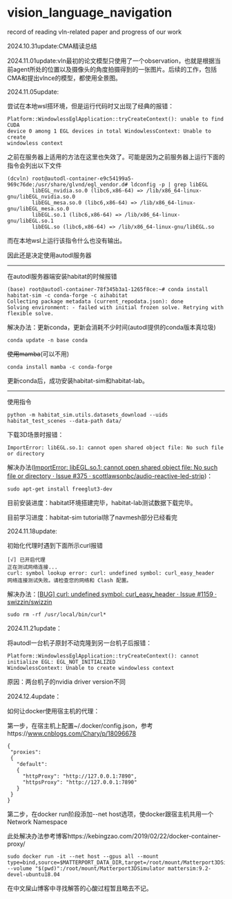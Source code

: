 # vision_language_navigation
record of reading vln-related paper and progress of our work



2024.10.31update:CMA精读总结



2024.11.01update:vln最初的论文模型只使用了一个observation，也就是根据当前agent所处的位置以及摄像头的角度拍摄得到的一张图片。后续的工作，包括CMA和提出vlnce的模型，都使用全景图。



2024.11.05update:

尝试在本地wsl搭环境，但是运行代码时又出现了经典的报错：

```
Platform::WindowlessEglApplication::tryCreateContext(): unable to find CUDA
device 0 among 1 EGL devices in total WindowlessContext: Unable to create
windowless context
```

之前在服务器上适用的方法在这里也失效了。可能是因为之前服务器上运行下面的指令会列出以下文件

```
(dcvln) root@autodl-container-e9c54199a5-969c76de:/usr/share/glvnd/egl_vendor.d# ldconfig -p | grep libEGL
        libEGL_nvidia.so.0 (libc6,x86-64) => /lib/x86_64-linux-gnu/libEGL_nvidia.so.0
        libEGL_mesa.so.0 (libc6,x86-64) => /lib/x86_64-linux-gnu/libEGL_mesa.so.0
        libEGL.so.1 (libc6,x86-64) => /lib/x86_64-linux-gnu/libEGL.so.1
        libEGL.so (libc6,x86-64) => /lib/x86_64-linux-gnu/libEGL.so
```

而在本地wsl上运行该指令什么也没有输出。

因此还是决定使用autodl服务器



***

在autodl服务器端安装habitat的时候报错

```
(base) root@autodl-container-78f345b3a1-1265f8ce:~# conda install habitat-sim -c conda-forge -c aihabitat
Collecting package metadata (current_repodata.json): done
Solving environment: - failed with initial frozen solve. Retrying with flexible solve.
```

解决办法：更新conda，更新会消耗不少时间(autodl提供的conda版本真垃圾)

```
conda update -n base conda
```

~~使用mamba~~(可以不用)

```
conda install mamba -c conda-forge
```

更新conda后，成功安装habitat-sim和habitat-lab。



***

使用指令

```
python -m habitat_sim.utils.datasets_download --uids habitat_test_scenes --data-path data/
```

下载3D场景时报错：

```
ImportError: libEGL.so.1: cannot open shared object file: No such file or directory
```

解决办法([ImportError: libEGL.so.1: cannot open shared object file: No such file or directory · Issue #375 · scottlawsonbc/audio-reactive-led-strip](https://github.com/scottlawsonbc/audio-reactive-led-strip/issues/375))：

```
sudo apt-get install freeglut3-dev
```

目前安装进度：habitat环境搭建完毕，habitat-lab测试数据下载完毕。

目前学习进度：habitat-sim tutorial除了navmesh部分已经看完



2024.11.18update:

初始化代理时遇到下面所示curl报错

```
[√] 已开启代理
正在测试网络连接...
curl: symbol lookup error: curl: undefined symbol: curl_easy_header
网络连接测试失败。请检查您的网络和 Clash 配置。
```

解决办法：[[BUG\] curl: undefined symbol: curl_easy_header · Issue #1159 · swizzin/swizzin](https://github.com/swizzin/swizzin/issues/1159)

```
sudo rm -rf /usr/local/bin/curl*
```



2024.11.21update：

将autodl一台机子原封不动克隆到另一台机子后报错：

```
Platform::WindowlessEglApplication::tryCreateContext(): cannot initialize EGL: EGL_NOT_INITIALIZED
WindowlessContext: Unable to create windowless context
```

原因：两台机子的nvidia driver version不同



2024.12.4update：

如何让docker使用宿主机的代理：

第一步，在宿主机上配置~/.docker/config.json，参考https://www.cnblogs.com/Chary/p/18096678

```
{
 "proxies":
 {
   "default":
   {
     "httpProxy": "http://127.0.0.1:7890",
     "httpsProxy": "http://127.0.0.1:7890"
   }
 }
}
```

第二步，在docker run阶段添加--net host选项，使docker跟宿主机共用一个 Network Namespace

此处解决办法参考博客https://kebingzao.com/2019/02/22/docker-container-proxy/

```
sudo docker run -it --net host --gpus all --mount type=bind,source=$MATTERPORT_DATA_DIR,target=/root/mount/Matterport3DSimulator/data/v1/scans --volume "$(pwd)":/root/mount/Matterport3DSimulator mattersim:9.2-devel-ubuntu18.04
```

在中文屎山博客中寻找解答的心酸过程暂且略去不记。
